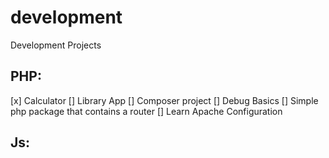 # development
Development Projects

## PHP:

[x] Calculator
[] Library App
[] Composer project
[] Debug Basics
[] Simple php package that contains a router
[] Learn Apache Configuration

## Js:
